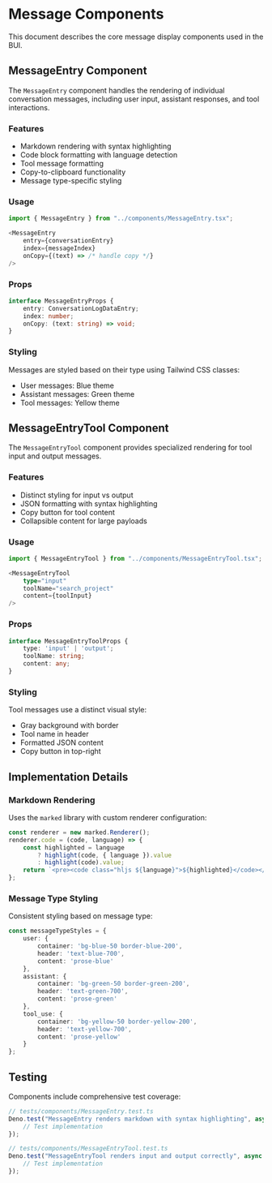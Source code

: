 # Message Components

This document describes the core message display components used in the BUI.

## MessageEntry Component

The `MessageEntry` component handles the rendering of individual conversation messages, including user input, assistant responses, and tool interactions.

### Features

- Markdown rendering with syntax highlighting
- Code block formatting with language detection
- Tool message formatting
- Copy-to-clipboard functionality
- Message type-specific styling

### Usage

```typescript
import { MessageEntry } from "../components/MessageEntry.tsx";

<MessageEntry 
    entry={conversationEntry}
    index={messageIndex}
    onCopy={(text) => /* handle copy */}
/>
```

### Props

```typescript
interface MessageEntryProps {
    entry: ConversationLogDataEntry;
    index: number;
    onCopy: (text: string) => void;
}
```

### Styling

Messages are styled based on their type using Tailwind CSS classes:
- User messages: Blue theme
- Assistant messages: Green theme
- Tool messages: Yellow theme

## MessageEntryTool Component

The `MessageEntryTool` component provides specialized rendering for tool input and output messages.

### Features

- Distinct styling for input vs output
- JSON formatting with syntax highlighting
- Copy button for tool content
- Collapsible content for large payloads

### Usage

```typescript
import { MessageEntryTool } from "../components/MessageEntryTool.tsx";

<MessageEntryTool
    type="input"
    toolName="search_project"
    content={toolInput}
/>
```

### Props

```typescript
interface MessageEntryToolProps {
    type: 'input' | 'output';
    toolName: string;
    content: any;
}
```

### Styling

Tool messages use a distinct visual style:
- Gray background with border
- Tool name in header
- Formatted JSON content
- Copy button in top-right

## Implementation Details

### Markdown Rendering

Uses the `marked` library with custom renderer configuration:

```typescript
const renderer = new marked.Renderer();
renderer.code = (code, language) => {
    const highlighted = language
        ? highlight(code, { language }).value
        : highlight(code).value;
    return `<pre><code class="hljs ${language}">${highlighted}</code></pre>`;
};
```

### Message Type Styling

Consistent styling based on message type:

```typescript
const messageTypeStyles = {
    user: {
        container: 'bg-blue-50 border-blue-200',
        header: 'text-blue-700',
        content: 'prose-blue'
    },
    assistant: {
        container: 'bg-green-50 border-green-200',
        header: 'text-green-700',
        content: 'prose-green'
    },
    tool_use: {
        container: 'bg-yellow-50 border-yellow-200',
        header: 'text-yellow-700',
        content: 'prose-yellow'
    }
};
```

## Testing

Components include comprehensive test coverage:

```typescript
// tests/components/MessageEntry.test.ts
Deno.test("MessageEntry renders markdown with syntax highlighting", async () => {
    // Test implementation
});

// tests/components/MessageEntryTool.test.ts
Deno.test("MessageEntryTool renders input and output correctly", async () => {
    // Test implementation
});
```